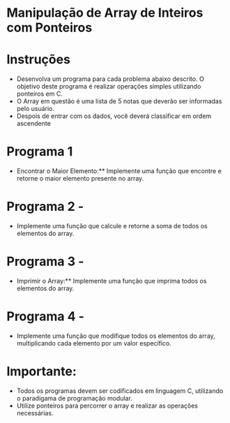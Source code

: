 # Manipulação de Array de Inteiros com Ponteiros

# Instruções
- Desenvolva um programa para cada problema abaixo descrito. O objetivo deste programa é realizar operações simples utilizando ponteiros em C.
- O Array em questão é uma lista de 5 notas que deverão ser informadas pelo usuário.
- Despois de entrar com os dados, você deverá classificar em ordem ascendente


# Programa 1
* Encontrar o Maior Elemento:** Implemente uma função que encontre e retorne o maior elemento presente no array. 

# Programa 2 - 
* Implemente uma função que calcule e retorne a soma de todos os elementos do array. 

# Programa 3 - 
* Imprimir o Array:** Implemente uma função que imprima todos os elementos do array. 

# Programa 4 - 
* Implemente uma função que modifique todos os elementos do array, multiplicando cada elemento por um valor específico. 


# Importante:
- Todos os programas devem ser codificados em linguagem C, utilizando o paradigama de programação modular.
- Utilize ponteiros para percorrer o array e realizar as operações necessárias. 